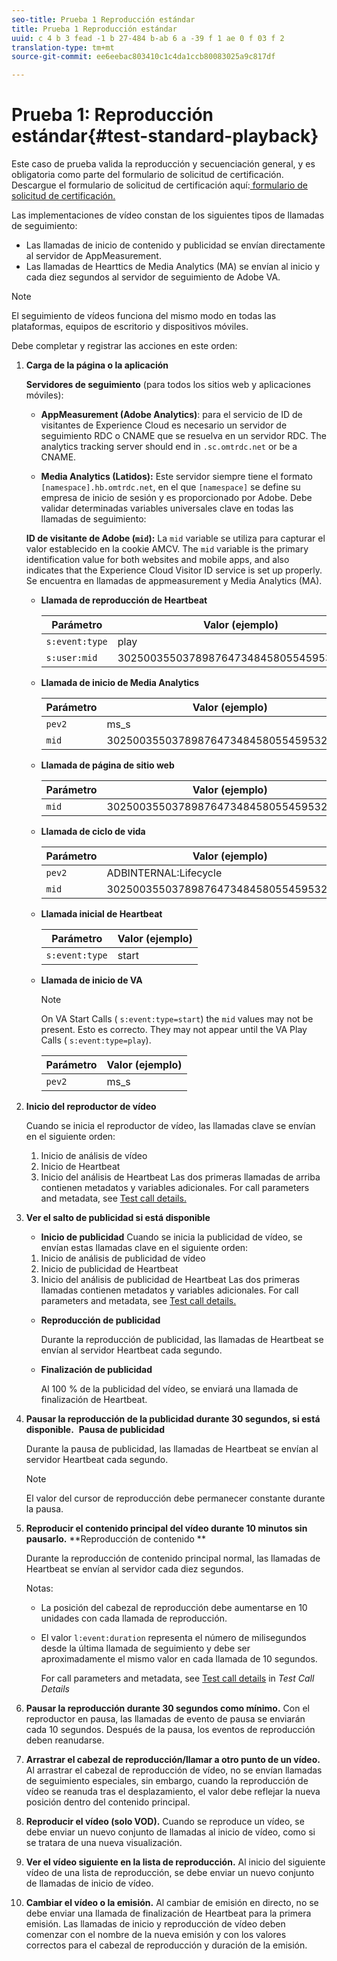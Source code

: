 ```yaml
---
seo-title: Prueba 1 Reproducción estándar
title: Prueba 1 Reproducción estándar
uuid: c 4 b 3 fead -1 b 27-484 b-ab 6 a -39 f 1 ae 0 f 03 f 2
translation-type: tm+mt
source-git-commit: ee6eebac803410c1c4da1ccb80083025a9c817df

---
```



# Prueba 1: Reproducción estándar{#test-standard-playback}

Este caso de prueba valida la reproducción y secuenciación general, y es obligatoria como parte del formulario de solicitud de certificación. Descargue el formulario de solicitud de certificación aquí:[ formulario de solicitud de certificación.](cert_req_form_nielsen.docx)

Las implementaciones de vídeo constan de los siguientes tipos de llamadas de seguimiento:
* Las llamadas de inicio de contenido y publicidad se envían directamente al servidor de AppMeasurement.
* Las llamadas de Hearttics de Media Analytics (MA) se envían al inicio y cada diez segundos al servidor de seguimiento de Adobe VA.

>[!NOTE]
>El seguimiento de vídeos funciona del mismo modo en todas las plataformas, equipos de escritorio y dispositivos móviles.

Debe completar y registrar las acciones en este orden:

1. **Carga de la página o la aplicación**

   **Servidores de seguimiento** (para todos los sitios web y aplicaciones móviles):

   * **AppMeasurement (Adobe Analytics)**: para el servicio de ID de visitantes de Experience Cloud es necesario un servidor de seguimiento RDC o CNAME que se resuelva en un servidor RDC. The analytics tracking server should end in `.sc.omtrdc.net` or be a CNAME.

   * **Media Analytics (Latidos):** Este servidor siempre tiene el formato `[namespace].hb.omtrdc.net`, en el que `[namespace]` se define su empresa de inicio de sesión y es proporcionado por Adobe.
   Debe validar determinadas variables universales clave en todas las llamadas de seguimiento:

   **ID de visitante de Adobe (`mid`):** La `mid` variable se utiliza para capturar el valor establecido en la cookie AMCV. The `mid` variable is the primary identification value for both websites and mobile apps, and also indicates that the Experience Cloud Visitor ID service is set up properly. Se encuentra en llamadas de appmeasurement y Media Analytics (MA).

   * **Llamada de reproducción de Heartbeat**

      | Parámetro | Valor (ejemplo) |
      |---|---|
      | `s:event:type` | play |
      | `s:user:mid` | 30250035503789876473484580554595324209 |

   * **Llamada de inicio de Media Analytics**

      | Parámetro | Valor (ejemplo) |
      |---|---|
      | `pev2` | ms_s |
      | `mid` | 30250035503789876473484580554595324209 |

   * **Llamada de página de sitio web**

      | Parámetro | Valor (ejemplo) |
      |---|---|
      | `mid` | 30250035503789876473484580554595324209 |

   * **Llamada de ciclo de vida**

      | Parámetro | Valor (ejemplo) |
      |---|---|
      | `pev2` | ADBINTERNAL:Lifecycle |
      | `mid` | 30250035503789876473484580554595324209 |

   * **Llamada inicial de Heartbeat**

      | Parámetro | Valor (ejemplo) |
      |---|---|
      | `s:event:type` | start |

   * **Llamada de inicio de VA**

      >[!NOTE]
      >
      >On VA Start Calls ( `s:event:type=start`) the `mid` values may not be present. Esto es correcto. They may not appear until the VA Play Calls ( `s:event:type=play`).

      | Parámetro | Valor (ejemplo) |
      |---|---|
      | `pev2` | ms_s |


1. **Inicio del reproductor de vídeo**

   Cuando se inicia el reproductor de vídeo, las llamadas clave se envían en el siguiente orden:

   1. Inicio de análisis de vídeo
   1. Inicio de Heartbeat
   1. Inicio del análisis de Heartbeat
   Las dos primeras llamadas de arriba contienen metadatos y variables adicionales. For call parameters and metadata, see [Test call details.](../../sdk-implement/validation/test-call-details.md)

1. **Ver el salto de publicidad si está disponible**

   * **Inicio de publicidad**
   Cuando se inicia la publicidad de vídeo, se envían estas llamadas clave en el siguiente orden:

   1. Inicio de análisis de publicidad de vídeo
   1. Inicio de publicidad de Heartbeat
   1. Inicio del análisis de publicidad de Heartbeat
   Las dos primeras llamadas contienen metadatos y variables adicionales. For call parameters and metadata, see [Test call details.](../../sdk-implement/validation/test-call-details.md#section_wz3_yff_f2b)

   * **Reproducción de publicidad**

      Durante la reproducción de publicidad, las llamadas de Heartbeat se envían al servidor Heartbeat cada segundo.

   * **Finalización de publicidad**

      Al 100 % de la publicidad del vídeo, se enviará una llamada de finalización de Heartbeat.



1. **Pausar la reproducción de la publicidad durante 30 segundos, si está disponible.**  **Pausa de publicidad**

   Durante la pausa de publicidad, las llamadas de Heartbeat se envían al servidor Heartbeat cada segundo.

   >[!NOTE]
   >
   >El valor del cursor de reproducción debe permanecer constante durante la pausa.

1. **Reproducir el contenido principal del vídeo durante 10 minutos sin pausarlo.** **Reproducción de contenido **

   Durante la reproducción de contenido principal normal, las llamadas de Heartbeat se envían al servidor cada diez segundos.

   Notas:

   * La posición del cabezal de reproducción debe aumentarse en 10 unidades con cada llamada de reproducción.
   * El valor `l:event:duration` representa el número de milisegundos desde la última llamada de seguimiento y debe ser aproximadamente el mismo valor en cada llamada de 10 segundos.

      For call parameters and metadata, see [Test call details](../../sdk-implement/validation/test-call-details.md#section_u1l_1gf_f2b) in *Test Call Details*

1. **Pausar la reproducción durante 30 segundos como mínimo.** Con el reproductor en pausa, las llamadas de evento de pausa se enviarán cada 10 segundos. Después de la pausa, los eventos de reproducción deben reanudarse.

1. **Arrastrar el cabezal de reproducción/llamar a otro punto de un vídeo.** Al arrastrar el cabezal de reproducción de vídeo, no se envían llamadas de seguimiento especiales, sin embargo, cuando la reproducción de vídeo se reanuda tras el desplazamiento, el valor debe reflejar la nueva posición dentro del contenido principal.

1. **Reproducir el vídeo (solo VOD).** Cuando se reproduce un vídeo, se debe enviar un nuevo conjunto de llamadas al inicio de vídeo, como si se tratara de una nueva visualización.

1. **Ver el vídeo siguiente en la lista de reproducción.** Al inicio del siguiente vídeo de una lista de reproducción, se debe enviar un nuevo conjunto de llamadas de inicio de vídeo.

1. **Cambiar el vídeo o la emisión.** Al cambiar de emisión en directo, no se debe enviar una llamada de finalización de Heartbeat para la primera emisión. Las llamadas de inicio y reproducción de vídeo deben comenzar con el nombre de la nueva emisión y con los valores correctos para el cabezal de reproducción y duración de la emisión.

